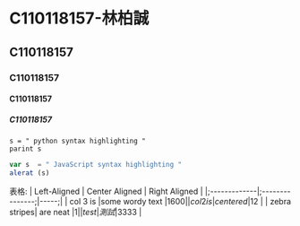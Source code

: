 # C110118157-林柏誠
## C110118157
### C110118157
#### C110118157
##### C110118157
``` Pytthon
s = " python syntax highlighting "
parint s
```
``` js
var s  = " JavaScript syntax highlighting "
alerat (s)
```
表格:
| Left-Aligned | Center Aligned | Right Aligned |
|;-------------|;---------------;|-----;|
| col 3 is     |some wordy text  |$1600 |
| col 2 is     |centered         |$12   |
| zebra stripes| are neat        |$1    |
|test |測試     |$3333 |
